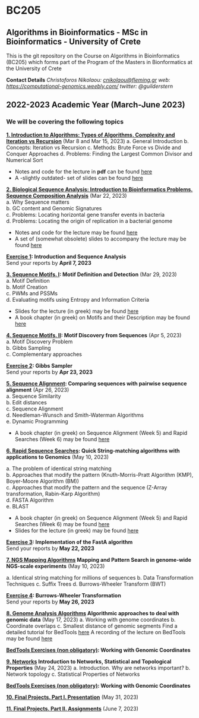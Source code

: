# BC205

## Algorithms in Bioinformatics - MSc in Bioinformatics - University of Crete

This is the git repository on the Course on Algorithms in Bioinformatics (BC205) which forms part of the Program of the Masters in Bionformatics at the University of Crete

**Contact Details**
*Christoforos Nikolaou: cnikolaou@fleming.gr*
*web: https://computational-genomics.weebly.com/*
*twitter: @guilderstern*

## 2022-2023 Academic Year (March-June 2023)

### We will be covering the following topics

**[1. Introduction to Algorithms: Types of Algorithms, Complexity and Iteration vs Recursion](https://nbviewer.org/github/christoforos-nikolaou/BC205/blob/master/Chapter_01_Introduction.html)**  (Mar 8 and Mar 15, 2023)  a. General Introduction  b. Concepts: Iteration vs Recursion  c. Methods: Brute Force vs Divide and Conquer Approaches  d. Problems: Finding the Largest Common Divisor and Numerical Sort

* Notes and code for the lecture in **pdf** can be found [here](Chapter_01_Introduction.pdf)
* A -slightly outdated- set of slides can be found [here](https://github.com/christoforos-nikolaou/BC205/blob/master/BC205_Introduction_beamer.pdf)

**[2. Biological Sequence Analysis: Introduction to Bioinformatics Problems. Sequence Composition Analysis](https://nbviewer.jupyter.org/github/christoforos-nikolaou/BC205/blob/master/Chapter_02_Sequence_Analysis.html)**  (Mar 22, 2023)  
a. Why Sequence matters  
b. GC content and Genomic Signatures  
c. Problems: Locating horizontal gene transfer events in bacteria  
d. Problems: Locating the origin of replication in a bacterial genome

* Notes and code for the lecture may be found [here](Chapter_02_Sequence_Analysis.pdf)
* A set of (somewhat obsolete) slides to accompany the lecture may be found [here](BC205_SeqAnalysis_beamer.pdf) 

**[Exercise 1](https://github.com/christoforos-nikolaou/BC205/blob/master/Exercise_1.md): Introduction and Sequence Analysis**  
  Send your reports by **April 7, 2023**

**[3. Sequence Motifs. Ι](https://sites.google.com/site/uoccomputationalbiology/lectures/03-searching-and-discovering-motifs): Motif Definition and Detection** (Mar 29, 2023)  
a. Motif Definition  
b. Motif Creation  
c. PWMs and PSSMs  
d. Evaluating motifs using Entropy and Information Criteria

* Slides for the lecture (in greek) may be found [here](https://www.google.com/url?q=https%3A%2F%2Fwww.dropbox.com%2Fs%2Fwjs5bcf6vdrn0np%2Fcb_2016_lecture_03_motifs.pdf&sa=D&sntz=1&usg=AFQjCNEkOMAe5b213ffV8k3GniGQvI-8tA)
* A book chapter (in greek) on Motifs and their Description may be found [here](https://repository.kallipos.gr/bitstream/11419/1581/1/Chapter03_seqmotifs_R.pdf)

**[4. Sequence Motifs. ΙI](https://nbviewer.jupyter.org/github/christoforos-nikolaou/BC205/blob/master/Chapter_04_Motif_Discovery.html): Motif Discovery from Sequences** (Apr 5, 2023)  
  a. Motif Discovery Problem  
  b. Gibbs Sampling  
  c. Complementary approaches  
  

**[Exercise 2](https://github.com/christoforos-nikolaou/BC205/blob/master/Exercise_4.md): Gibbs Sampler**  
  Send your reports by **Apr 23, 2023**

**[5. Sequence Alignment](https://nbviewer.jupyter.org/github/christoforos-nikolaou/BC205/blob/master/Chapter_05_Sequence_Comparison.html):  Comparing sequences with pairwise sequence alignment**  (Apr 26, 2023)  
  a. Sequence Similarity  
  b. Edit distances  
  c. Sequence Alignment  
  d. Needleman-Wunsch and Smith-Waterman Algorithms  
  e. Dynamic Programming  
* A book chapter (in greek) on Sequence Alignment (Week 5) and Rapid Searches (Week 6) may be found [here](https://repository.kallipos.gr/bitstream/11419/1582/1/Chapter04_seqalignment_R.pdf)

**[6. Rapid Sequence Searches](https://nbviewer.jupyter.org/github/christoforos-nikolaou/BC205/blob/master/Chapter_06_Rapid_Searches.html):  Quick String-matching algorithms with applications to Genomics**  (May 10, 2023)

  a. The problem of identical string matching  
  b. Approaches that modify the pattern (Knuth-Morris-Pratt Algorithm (KMP), Boyer-Moore Algorithm (BM))  
  c. Approaches that modify the pattern and the sequence (Z-Array transformation, Rabin-Karp Algorithm)  
  d. FASTA Algorithm  
  e. BLAST
* A book chapter (in greek) on Sequence Alignment (Week 5) and Rapid Searches (Week 6) may be found [here](https://repository.kallipos.gr/bitstream/11419/1582/1/Chapter04_seqalignment_R.pdf)
* Slides for the lecture (in greek) may be found [here](https://github.com/christoforos-nikolaou/BC205/blob/master/BC205_RapidSearches_beamer.pdf)

**[Exercise 3](https://github.com/christoforos-nikolaou/BC205/blob/master/Exercise_FASTA.md): Implementation of the FastA algorithm**  
  Send your reports by **May 22, 2023**

**[7. NGS Mapping Algorithms](https://github.com/christoforos-nikolaou/BC205/blob/master/BC205_NGSMapping_beamer.pdf) Mapping and Pattern Search in genome-wide NGS-scale experiments** (May 10, 2023)

  a. Identical string matching for millions of sequences
  b. Data Transformation Techniques
  c. Suffix Trees
  d. Burrows-Wheeler Transform (BWT)

**[Exercise 4](https://github.com/christoforos-nikolaou/BC205/blob/master/Exercise_6.md): Burrows-Wheeler Transformation**  
  Send your reports by **May 26, 2023**

**[8. Genome Analysis Algorithms]() Algorithmic approaches to deal with genomic data** (May 17, 2023)
  a. Working with genome coordinates
  b. Coordinate overlaps
  c. Smallest distance of genomic segments
  Find a detailed tutorial for BedTools [here](https://bedtools.readthedocs.io/en/latest/content/overview.html)
  A recording of the lecture on BedTools may be found [here](https://www.dropbox.com/s/2pzaezejbh19153/BedTools_31052021.mp4)

**[BedTools Exercises (non obligatory)](https://github.com/christoforos-nikolaou/BC205/blob/master/BedTools_Applications.md): Working with Genomic Coordinates**

**[9. Networks]() Introduction to Networks, Statistical and Topological Properties** (May 24, 2023)
  a. Introduction. Why are networks important?
  b. Network topology
  c. Statistical Properties of Networks

**[BedTools Exercises (non obligatory)](https://github.com/christoforos-nikolaou/BC205/blob/master/BedTools_Applications.md): Working with Genomic Coordinates**

**[10. Final Projects. Part I. Presentation](https://github.com/christoforos-nikolaou/BC205/blob/master/FinalProjects.md)** (May 31, 2023)

**[11. Final Projects. Part II. Assignments](https://github.com/christoforos-nikolaou/BC205/blob/master/FinalProjects.md)** (June 7, 2023)
